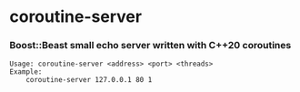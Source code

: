 # coroutine-server
### Boost::Beast small echo server written with C++20 coroutines
```
Usage: coroutine-server <address> <port> <threads>
Example:
    coroutine-server 127.0.0.1 80 1
```
